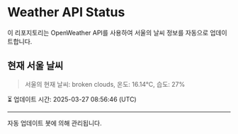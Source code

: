
# Weather API Status

이 리포지토리는 OpenWeather API를 사용하여 서울의 날씨 정보를 자동으로 업데이트합니다.

## 현재 서울 날씨
> 서울의 현재 날씨: broken clouds, 온도: 16.14°C, 습도: 27%

⏳ 업데이트 시간: 2025-03-27 08:56:46 (UTC)

---
자동 업데이트 봇에 의해 관리됩니다.
